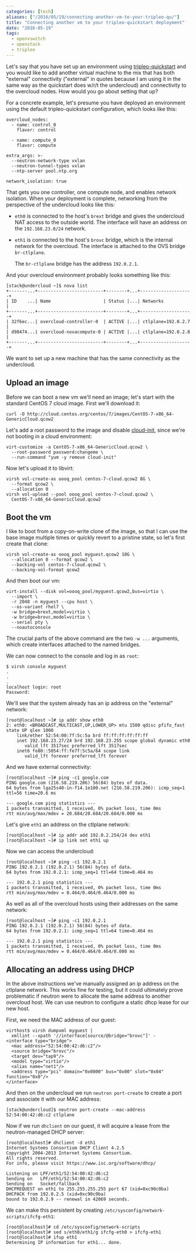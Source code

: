 ```yaml
---
categories: [tech]
aliases: ["/2016/05/19/connecting-another-vm-to-your-tripleo-qu/"]
title: "Connecting another vm to your tripleo-quickstart deployment"
date: "2016-05-19"
tags:
  - openvswitch
  - openstack
  - tripleo
---
```


Let's say that you have set up an environment using
[tripleo-quickstart][] and you would like to add another virtual
machine to the mix that has both "external" connectivity ("external"
in quotes because I am using it in the same way as the quickstart does
w/r/t the undercloud) and connectivity to the overcloud nodes.  How
would you go about setting that up?

For a concrete example, let's presume you have deployed an environment
using the default tripleo-quickstart configuration, which looks like
this:

    overcloud_nodes:
      - name: control_0
        flavor: control

      - name: compute_0
        flavor: compute

    extra_args: >-
      --neutron-network-type vxlan
      --neutron-tunnel-types vxlan
      --ntp-server pool.ntp.org

    network_isolation: true

That gets you one controller, one compute node, and enables network
isolation.  When your deployment is complete, networking from the
perspective of the undercloud looks like this:

- `eth0` is connected to the host's `brext` bridge and gives the
  undercloud NAT access to the outside world.  The interface will have
  an address on the `192.168.23.0/24` network.

- `eth1` is connected to the host's `brovc` bridge, which is the
  internal network for the overcloud.  The interface is attached to
  the OVS bridge `br-ctlplane`.

  The `br-ctlplane` bridge has the address `192.0.2.1`.

And your overcloud environment probably looks something like this:

    [stack@undercloud ~]$ nova list
    +-------...+-------------------------+--------+...+--------------------+
    | ID    ...| Name                    | Status |...| Networks           |
    +-------...+-------------------------+--------+...+--------------------+
    | 32f6ec...| overcloud-controller-0  | ACTIVE |...| ctlplane=192.0.2.7 |
    | d98474...| overcloud-novacompute-0 | ACTIVE |...| ctlplane=192.0.2.8 |
    +-------...+-------------------------+--------+...+--------------------+

We want to set up a new machine that has the same connectivity as the
undercloud.

## Upload an image

Before we can boot a new vm we'll need an image; let's start with the
standard CentOS 7 cloud image.  First we'll download it:

    curl -O http://cloud.centos.org/centos/7/images/CentOS-7-x86_64-GenericCloud.qcow2

Let's add a root password to the image and disable [cloud-init][],
since we're not booting in a cloud environment:

    virt-customize -a CentOS-7-x86_64-GenericCloud.qcow2 \
      --root-password password:changeme \
      --run-command "yum -y remove cloud-init"

Now let's upload it to libvirt:

    virsh vol-create-as oooq_pool centos-7-cloud.qcow2 8G \
      --format qcow2 \
      --allocation 0
    virsh vol-upload --pool oooq_pool centos-7-cloud.qcow2 \
      CentOS-7-x86_64-GenericCloud.qcow2

## <a id="boot-the-vm">Boot the vm</a>

I like to boot from a copy-on-write clone of the image, so that I can
use the base image multiple times or quickly revert to a pristine
state, so let's first create that clone:

    virsh vol-create-as oooq_pool myguest.qcow2 10G \
      --allocation 0 --format qcow2 \
      --backing-vol centos-7-cloud.qcow2 \
      --backing-vol-format qcow2

And then boot our vm:
<a id="virt-install"></a>

    virt-install --disk vol=oooq_pool/myguest.qcow2,bus=virtio \
      --import \
      -r 2048 -n myguest --cpu host \
      --os-variant rhel7 \
      -w bridge=brext,model=virtio \
      -w bridge=brovc,model=virtio \
      --serial pty \
      --noautoconsole

The crucial parts of the above command are the two `-w ...` arguments,
which create interfaces attached to the named bridges.

We can now connect to the console and log in as `root`:

    $ virsh console myguest
    .
    .
    .
    localhost login: root
    Password:

We'll see that the system already has an ip address on the "external"
network:

    [root@localhost ~]# ip addr show eth0
    2: eth0: <BROADCAST,MULTICAST,UP,LOWER_UP> mtu 1500 qdisc pfifo_fast state UP qlen 1000
        link/ether 52:54:00:7f:5c:5a brd ff:ff:ff:ff:ff:ff
        inet 192.168.23.27/24 brd 192.168.23.255 scope global dynamic eth0
           valid_lft 3517sec preferred_lft 3517sec
        inet6 fe80::5054:ff:fe7f:5c5a/64 scope link 
           valid_lft forever preferred_lft forever

And we have external connectivity:

    [root@localhost ~]# ping -c1 google.com
    PING google.com (216.58.219.206) 56(84) bytes of data.
    64 bytes from lga25s40-in-f14.1e100.net (216.58.219.206): icmp_seq=1 ttl=56 time=20.6 ms

    --- google.com ping statistics ---
    1 packets transmitted, 1 received, 0% packet loss, time 0ms
    rtt min/avg/max/mdev = 20.684/20.684/20.684/0.000 ms

Let's give `eth1` an address on the ctlplane network:

    [root@localhost ~]# ip addr add 192.0.2.254/24 dev eth1
    [root@localhost ~]# ip link set eth1 up

Now we can access the undercloud:

    [root@localhost ~]# ping -c1 192.0.2.1
    PING 192.0.2.1 (192.0.2.1) 56(84) bytes of data.
    64 bytes from 192.0.2.1: icmp_seq=1 ttl=64 time=0.464 ms

    --- 192.0.2.1 ping statistics ---
    1 packets transmitted, 1 received, 0% packet loss, time 0ms
    rtt min/avg/max/mdev = 0.464/0.464/0.464/0.000 ms

As well as all of the overcloud hosts using their addresses on the
same network:

    [root@localhost ~]# ping -c1 192.0.2.1
    PING 192.0.2.1 (192.0.2.1) 56(84) bytes of data.
    64 bytes from 192.0.2.1: icmp_seq=1 ttl=64 time=0.464 ms

    --- 192.0.2.1 ping statistics ---
    1 packets transmitted, 1 received, 0% packet loss, time 0ms
    rtt min/avg/max/mdev = 0.464/0.464/0.464/0.000 ms

## Allocating an address using DHCP

In the above instructions we've manually assigned an ip address on the
ctlplane network.  This works fine for testing, but it could
ultimately prove problematic if neutron were to allocate the same
address to another overcloud host.  We can use neutron to configure a
static dhcp lease for our new host.

First, we need the MAC address of our guest:

    virthost$ virsh dumpxml myguest |
      xmllint --xpath '//interface[source/@bridge="brovc"]' -
    <interface type="bridge">
      <mac address="52:54:00:42:d6:c2"/>
      <source bridge="brovc"/>
      <target dev="tap9"/>
      <model type="virtio"/>
      <alias name="net1"/>
      <address type="pci" domain="0x0000" bus="0x00" slot="0x04" function="0x0"/>
    </interface>

And then on the undercloud we run `neutron port-create` to create a
port and associate it with our MAC address:

    [stack@undercloud]$ neutron port-create --mac-address 52:54:00:42:d6:c2 ctlplane

Now if we run `dhclient` on our guest, it will acquire a lease from
the neutron-managed DHCP server:

    [root@localhost]# dhclient -d eth1
    Internet Systems Consortium DHCP Client 4.2.5
    Copyright 2004-2013 Internet Systems Consortium.
    All rights reserved.
    For info, please visit https://www.isc.org/software/dhcp/

    Listening on LPF/eth1/52:54:00:42:d6:c2
    Sending on   LPF/eth1/52:54:00:42:d6:c2
    Sending on   Socket/fallback
    DHCPREQUEST on eth1 to 255.255.255.255 port 67 (xid=0xc90c0ba)
    DHCPACK from 192.0.2.5 (xid=0xc90c0ba)
    bound to 192.0.2.9 -- renewal in 42069 seconds.

We can make this persistent by creating
`/etc/sysconfig/network-scripts/ifcfg-eth1`:

    [root@localhost]# cd /etc/sysconfig/network-scripts
    [root@localhost]# sed s/eth0/eth1/g ifcfg-eth0 > ifcfg-eth1
    [root@localhost]# ifup eth1
    Determining IP information for eth1... done.

[tripleo-quickstart]: https://github.com/openstack/tripleo-quickstart/
[cloud-init]: https://cloudinit.readthedocs.io/en/latest/
